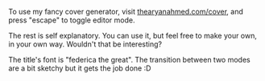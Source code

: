 To use my fancy cover generator, visit [thearyanahmed.com/cover](/cover), and press "escape" to toggle editor mode.

The rest is self explanatory. You can use it, but feel free to make your own, in your own way. Wouldn't that be interesting? 

The title's font is "federica the great". The transition between two modes are a bit sketchy but it gets the job done :D 